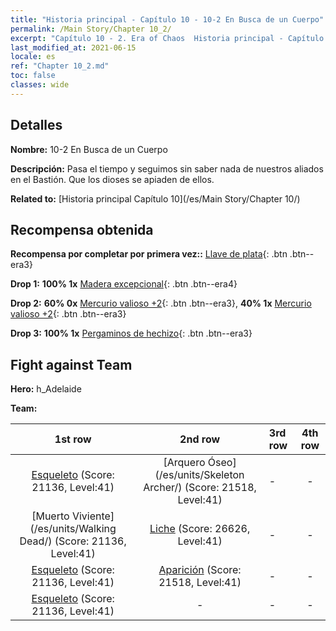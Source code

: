 ```yaml
---
title: "Historia principal - Capítulo 10 - 10-2 En Busca de un Cuerpo"
permalink: /Main Story/Chapter 10_2/
excerpt: "Capítulo 10 - 2. Era of Chaos  Historia principal - Capítulo 10_2. 10-2 En Busca de un Cuerpo"
last_modified_at: 2021-06-15
locale: es
ref: "Chapter 10_2.md"
toc: false
classes: wide
---
```


## Detalles

 **Nombre:** 10-2 En Busca de un Cuerpo

 **Descripción:** Pasa el tiempo y seguimos sin saber nada de nuestros aliados en el Bastión. Que los dioses se apiaden de ellos.

 **Related to:** [Historia principal Capítulo 10](/es/Main Story/Chapter 10/)

## Recompensa obtenida

 **Recompensa por completar por primera vez::** [Llave de plata](/ItemsES/con_693/){: .btn .btn--era3}

 **Drop 1:** **100% 1x** [Madera excepcional](/ItemsES/mat_34/){: .btn .btn--era4}

 **Drop 2:** **60% 0x** [Mercurio valioso +2](/ItemsES/mat_28/){: .btn .btn--era3}, **40% 1x** [Mercurio valioso +2](/ItemsES/mat_28/){: .btn .btn--era3}

 **Drop 3:** **100% 1x** [Pergaminos de hechizo](/ItemsES/con_694/){: .btn .btn--era3}


## Fight against Team
 **Hero:** h_Adelaide

 **Team:**


  | 1st row | 2nd row | 3rd row | 4th row |
  |:----:|:----:|:----|:----:|
  | [Esqueleto](/es/units/Skeleton/) (Score: 21136, Level:41)  | [Arquero Óseo](/es/units/Skeleton Archer/) (Score: 21518, Level:41)  | - | - |
  | [Muerto Viviente](/es/units/Walking Dead/) (Score: 21136, Level:41)  | [Liche](/es/units/Lich/) (Score: 26626, Level:41)  | - | - |
  | [Esqueleto](/es/units/Skeleton/) (Score: 21136, Level:41)  | [Aparición](/es/units/Wight/) (Score: 21518, Level:41)  | - | - |
  | [Esqueleto](/es/units/Skeleton/) (Score: 21136, Level:41)  | - | - | - |


